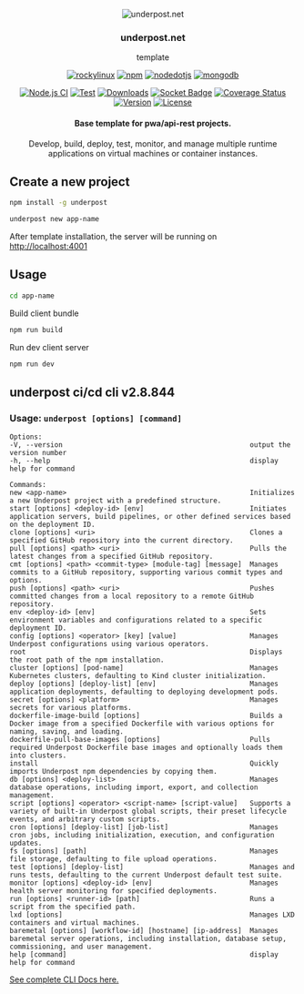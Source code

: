 <p align="center">
  <img src="https://underpost.net/assets/splash/apple-touch-icon-precomposed.png" alt="underpost.net"/>
</p>

<div align="center">

### underpost.net

</div>

<div align="center">

template

</div>

<div align="center">

<a target="_top" href='https://rockylinux.org/download'><img alt='rockylinux' src='https://img.shields.io/badge/Rocky Linux v9.6-100000?style=flat&logo=rockylinux&logoColor=white&labelColor=10b981&color=727273'/></a> <a target="_top"  href='https://www.npmjs.com/package/npm/v/11.1.0' ><img alt='npm' src='https://img.shields.io/badge/npm v11.1.0-100000?style=flat&logo=npm&logoColor=white&labelColor=CB3837&color=727273'/></a> <a target="_top"  href='https://nodejs.org/download/release/v22.9.0/' ><img alt='nodedotjs' src='https://img.shields.io/badge/node v23.8.0-100000?style=flat&logo=nodedotjs&logoColor=white&labelColor=5FA04E&color=727273'/></a> <a target="_top"  href='https://pgp.mongodb.com/' ><img alt='mongodb' src='https://img.shields.io/badge/mongodb_server v7.0-100000?style=flat&logo=mongodb&logoColor=white&labelColor=47A248&color=727273'/></a>

</div>

<div align="center">














<!-- badges -->


[![Node.js CI](https://github.com/underpostnet/engine/actions/workflows/docker-image.ci.yml/badge.svg?branch=master)](https://github.com/underpostnet/engine/actions/workflows/docker-image.yml) [![Test](https://github.com/underpostnet/engine/actions/workflows/coverall.ci.yml/badge.svg?branch=master)](https://github.com/underpostnet/engine/actions/workflows/coverall.yml) [![Downloads](https://img.shields.io/npm/dm/underpost.svg)](https://www.npmjs.com/package/underpost) [![Socket Badge](https://socket.dev/api/badge/npm/package/underpost/2.8.844)](https://socket.dev/npm/package/underpost/overview/2.8.844) [![Coverage Status](https://coveralls.io/repos/github/underpostnet/engine/badge.svg?branch=master)](https://coveralls.io/github/underpostnet/engine?branch=master) [![Version](https://img.shields.io/npm/v/underpost.svg)](https://www.npmjs.org/package/underpost) [![License](https://img.shields.io/npm/l/underpost.svg)](https://www.npmjs.com/package/underpost)


<!-- end-badges -->














</div>

<div align="center">

#### Base template for pwa/api-rest projects.

Develop, build, deploy, test, monitor, and manage multiple runtime applications on virtual machines or container instances.

</div>

<!-- #### Optional version environments -->
<!-- https://kapasia-dev-ed.my.site.com/Badges4Me/s/ -->
<!-- https://simpleicons.org/ -->

## Create a new project

```bash
npm install -g underpost
```

```bash
underpost new app-name
```

After template installation, the server will be running on [http://localhost:4001](http://localhost:4001)

## Usage

```bash
cd app-name
```

Build client bundle

```bash
npm run build
```

Run dev client server

```bash
npm run dev
```
<!-- -->
## underpost ci/cd cli v2.8.844

### Usage: `underpost [options] [command]`
  ```
 Options:
  -V, --version                                              output the version number
  -h, --help                                                 display help for command

Commands:
  new <app-name>                                             Initializes a new Underpost project with a predefined structure.
  start [options] <deploy-id> [env]                          Initiates application servers, build pipelines, or other defined services based on the deployment ID.
  clone [options] <uri>                                      Clones a specified GitHub repository into the current directory.
  pull [options] <path> <uri>                                Pulls the latest changes from a specified GitHub repository.
  cmt [options] <path> <commit-type> [module-tag] [message]  Manages commits to a GitHub repository, supporting various commit types and options.
  push [options] <path> <uri>                                Pushes committed changes from a local repository to a remote GitHub repository.
  env <deploy-id> [env]                                      Sets environment variables and configurations related to a specific deployment ID.
  config [options] <operator> [key] [value]                  Manages Underpost configurations using various operators.
  root                                                       Displays the root path of the npm installation.
  cluster [options] [pod-name]                               Manages Kubernetes clusters, defaulting to Kind cluster initialization.
  deploy [options] [deploy-list] [env]                       Manages application deployments, defaulting to deploying development pods.
  secret [options] <platform>                                Manages secrets for various platforms.
  dockerfile-image-build [options]                           Builds a Docker image from a specified Dockerfile with various options for naming, saving, and loading.
  dockerfile-pull-base-images [options]                      Pulls required Underpost Dockerfile base images and optionally loads them into clusters.
  install                                                    Quickly imports Underpost npm dependencies by copying them.
  db [options] <deploy-list>                                 Manages database operations, including import, export, and collection management.
  script [options] <operator> <script-name> [script-value]   Supports a variety of built-in Underpost global scripts, their preset lifecycle events, and arbitrary custom scripts.
  cron [options] [deploy-list] [job-list]                    Manages cron jobs, including initialization, execution, and configuration updates.
  fs [options] [path]                                        Manages file storage, defaulting to file upload operations.
  test [options] [deploy-list]                               Manages and runs tests, defaulting to the current Underpost default test suite.
  monitor [options] <deploy-id> [env]                        Manages health server monitoring for specified deployments.
  run [options] <runner-id> [path]                           Runs a script from the specified path.
  lxd [options]                                              Manages LXD containers and virtual machines.
  baremetal [options] [workflow-id] [hostname] [ip-address]  Manages baremetal server operations, including installation, database setup, commissioning, and user management.
  help [command]                                             display help for command
 
```
      
<a target="_top" href="https://github.com/underpostnet/pwa-microservices-template/blob/master/cli.md">See complete CLI Docs here.</a>
      
